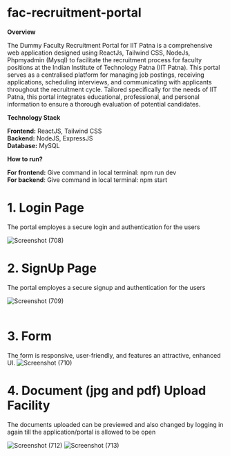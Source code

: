 # **fac-recruitment-portal**

**Overview** <br/>

The Dummy Faculty Recruitment Portal for IIT Patna is a comprehensive web application designed using ReactJs, Tailwind CSS, NodeJs, Phpmyadmin (Mysql) to facilitate the recruitment process for faculty positions at the Indian Institute of Technology Patna (IIT Patna). This portal serves as a centralised platform for managing job postings, receiving applications, scheduling interviews, and communicating with applicants throughout the recruitment cycle. Tailored specifically for the needs of IIT Patna, this portal integrates educational, professional, and personal information to ensure a thorough evaluation of potential candidates.

**Technology Stack** <br/>

**Frontend:** ReactJS, Tailwind CSS <br/>
**Backend:** NodeJS, ExpressJS <br/>
**Database:** MySQL <br/>

**How to run?** <br/>

**For frontend:** Give command in local terminal: npm run dev <br/>
**For backend**: Give command in local terminal: npm start <br/>

# 1. Login Page <br/>
The portal employes a secure login and authentication for the users

![Screenshot (708)](https://github.com/user-attachments/assets/443d1e55-1561-4db8-bb11-07b6f1985150)
<br/>
# 2. SignUp Page <br/>
The portal employes a secure signup and authentication for the users

![Screenshot (709)](https://github.com/user-attachments/assets/ad97c9dc-cf3c-4f5f-b7d5-1bcdf8fa6f5d)
<br/>
<br/>
# 3. Form <br/>
The form is responsive, user-friendly, and features an attractive, enhanced UI.
![Screenshot (710)](https://github.com/user-attachments/assets/ca590c03-c7d5-4ecc-b654-c472a0ed08ba)
<br/>

# 4. Document (jpg and pdf) Upload Facility <br/>
The documents uploaded can be previewed and also changed by logging in again till the application/portal is allowed to be open

![Screenshot (712)](https://github.com/user-attachments/assets/29183590-51e8-4d8a-a28c-b555843baa61)
![Screenshot (713)](https://github.com/user-attachments/assets/f18a9426-b1c2-435a-8e68-62c0e26c24f0)
<br/>


